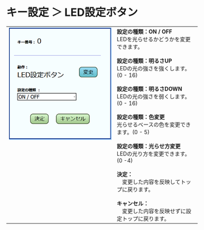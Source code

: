 # キー設定 ＞ LED設定ボタン

<table>
  <tr>
  <td valign="top">
    <img src="/images/key_setting_led.png">
    </td>
  <td valign="top">
    <b>設定の種類：ON / OFF</b><br>LEDを光らせるかどうかを変更できます。<br><br>
    <b>設定の種類：明るさUP</b><br>LEDの光の強さを強くします。(0 - 16)<br><br>
    <b>設定の種類：明るさDOWN</b><br>LEDの光の強さを弱くします。(0 - 16)<br><br>
    <b>設定の種類：色変更</b><br>光らせるベースの色を変更できます。(0 - 5)<br><br>
    <b>設定の種類：光らせ方変更</b><br>LEDの光り方を変更できます。(0 -4)<br>
    <br>
    <b>決定：</b><br>　変更した内容を反映してトップに戻ります。<br>
    <br>
    <b>キャンセル：</b><br>　変更した内容を反映せずに設定トップに戻ります。<br>
  </td>
  </tr>
</table>


